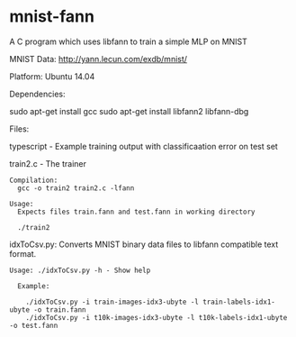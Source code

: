 # mnist-fann
A C program which uses libfann to train a simple MLP on MNIST

MNIST Data: http://yann.lecun.com/exdb/mnist/

Platform: Ubuntu 14.04

Dependencies:

  sudo apt-get install gcc
  sudo apt-get install libfann2 libfann-dbg
  

Files:

  typescript - Example training output with classificaation error on test set

  train2.c - The trainer

    Compilation: 
      gcc -o train2 train2.c -lfann

    Usage:
      Expects files train.fann and test.fann in working directory

      ./train2

   idxToCsv.py: Converts MNIST binary data files to libfann compatible text format.

    Usage: ./idxToCsv.py -h - Show help

      Example:

        ./idxToCsv.py -i train-images-idx3-ubyte -l train-labels-idx1-ubyte -o train.fann
        ./idxToCsv.py -i t10k-images-idx3-ubyte -l t10k-labels-idx1-ubyte -o test.fann
